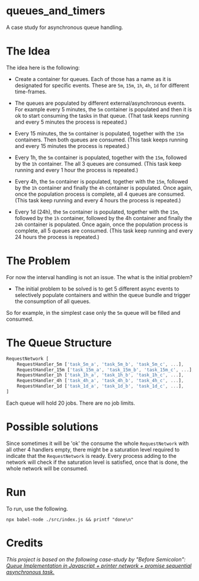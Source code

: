 # queues_and_timers
A case study for asynchronous queue handling.

# The Idea
The idea here is the following:

* Create a container for queues. Each of those has a name as it is designated for specific events. These are `5m`, `15m`, `1h`, `4h`, `1d` for different time-frames.

* The queues are populated by different external/asynchronous events. For example every 5 minutes, the `5m` container is populated and then it is ok to start consuming the tasks in that queue. (That task keeps running and every 5 minutes the process is repeated.)

* Every 15 minutes, the `5m` container is populated, together with the `15m` containers. Then both queues are consumed. (This task keeps running and every 15 minutes the process is repeated.)

* Every 1h, the `5m` container is populated, together with the `15m`, followed by the `1h` container. The all 3 queues are consumed. (This task keep running and every 1 hour the process is repeated.)

* Every 4h, the `5m` container is populated, together with the `15m`, followed by the `1h` container and finally the `4h` container is populated. Once again, once the population process is complete, all 4 queues are consumed. (This task keep running and every 4 hours the process is repeated.)

* Every 1d (24h), the `5m` container is populated, together with the `15m`, followed by the `1h` container, followed by the 4h container and finally the `24h` container is populated. Once again, once the population process is complete, all 5 queues are consumed. (This task keep running and every 24 hours the process is repeated.)

# The Problem
For now the interval handling is not an issue. The what is the initial problem?

* The initial problem to be solved is to get 5 different async events to selectively populate containers and within the queue bundle and trigger the consumption of all queues.

So for example, in the simplest case only the `5m` queue will be filled and
consumed.

# The Queue Structure
```javascript
RequestNetwork [
    RequestHandler_5m ['task_5m_a', 'task_5m_b', 'task_5m_c', ...],
    RequestHandler_15m ['task_15m_a', 'task_15m_b', 'task_15m_c', ...],
    RequestHandler_1h ['task_1h_a', 'task_1h_b', 'task_1h_c', ...],
    RequestHandler_4h ['task_4h_a', 'task_4h_b', 'task_4h_c', ...],
    RequestHandler_1d ['task_1d_a', 'task_1d_b', 'task_1d_c', ...],
]
```
Each queue will hold 20 jobs. There are no job limits.

# Possible solutions
Since sometimes it will be 'ok' the consume the whole `RequestNetwork` with all
other 4 handlers empty, there might be a saturation level required to indicate
that the `RequestNetwork` is ready. Every process adding to the network will
check if the saturation level is satisfied, once that is done, the whole
network will be consumed.

# Run
To run, use the following.

`npx babel-node ./src/index.js && printf "done\n"`

# Credits
*This project is based on the following case-study by "Before Semicolon":
[Queue Implementation in Javascript + printer network + promise sequential asynchronous task.](https://youtu.be/e7q2ovWtf-g)*
